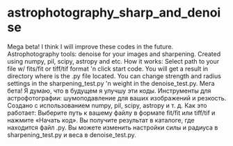 # astrophotography_sharp_and_denoise
Mega beta! I think I will improve these codes in the future.
Astrophotography tools: denoise for your images and sharpening.
Created using numpy, pil, scipy, astropy and etc.
How it works:
Select path to your file w/ fits/fit or tiff/tif format 'n click start code. You will get a result in directory where is the .py file located. You can change strength and radius settings in the sharpening_test.py 'n weight in the denoise_test.py.
Мега бета! Я думаю, что в будущем я улучшу эти коды. Инструменты для астрофотографии: шумоподавление для ваших изображений и резкость. Создано с использованием numpy, pil, scipy, astropy и т. д. Как это работает: Выберите путь к вашему файлу в формате fit/fit или tiff/tif и нажмите «Начать код». Вы получите результат в каталоге, где находится файл .py. Вы можете изменить настройки силы и радиуса в sharpening_test.py и веса в denoise_test.py.
